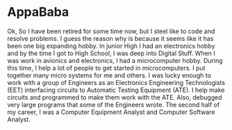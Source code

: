 # AppaBaba
Ok, So I have been retired for some time now, but I steel like to code and resolve problems. I guess the reason why is because it seems like it has been one big expanding hobby.  In junior High I had an electronics hobby and by the time I got to High School, I was deep into Digital Stuff. When I was work in avionics and electronics, I had a microcomputer hobby. During this time, I help a lot of people to get started in microcomputers. I put together many micro systems for me and others. I was lucky enough to work with a group of Engineers as an Electronics Engineering Technologists (EET) interfacing circuits to Automatic Testing Equipment (ATE). I help make circuits and programmed to make them work with the ATE. Also, debugged very large programs that some of the Engineers wrote.  The second half of my career, I was a Computer Equipment Analyst  and Computer Software Analyst.